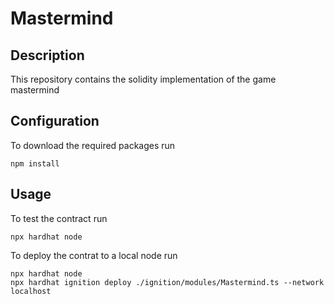 # Mastermind

## Description
This repository contains the solidity implementation of the game mastermind

## Configuration
To download the required packages run
```
npm install
```

## Usage
To test the contract run
```
npx hardhat node
```
To deploy the contrat to a local node run
```
npx hardhat node
npx hardhat ignition deploy ./ignition/modules/Mastermind.ts --network localhost
```